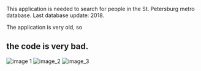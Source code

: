 This application is needed to search for people in the St. Petersburg metro database. Last database update: 2018.

The application is very old, so <h2> the code is very bad.</h2>

![image 1](https://github.com/ponomaREG/fuckingsearch/blob/version_3(api)/Wy8a5Ieii3M.jpg)
![image_2](https://github.com/ponomaREG/fuckingsearch/blob/version_3(api)/fDgW6lK5pcc.jpg)
![image_3](https://github.com/ponomaREG/fuckingsearch/blob/version_3(api)/8r9BIE46eaY.jpg)
